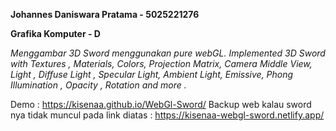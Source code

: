 **Johannes Daniswara Pratama - 5025221276**

**Grafika Komputer - D**

*Menggambar 3D Sword menggunakan pure webGL. Implemented 3D Sword with Textures , Materials, Colors, Projection Matrix, Camera Middle View, Light , Diffuse Light , Specular Light, Ambient Light, Emissive, Phong Illumination , Opacity , Rotation and more .*

Demo : https://kisenaa.github.io/WebGl-Sword/
Backup web kalau sword nya tidak muncul pada link diatas : https://kisenaa-webgl-sword.netlify.app/
